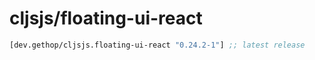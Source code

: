 # cljsjs/floating-ui-react

[](dependency)
```clojure
[dev.gethop/cljsjs.floating-ui-react "0.24.2-1"] ;; latest release
```
[](/dependency)
